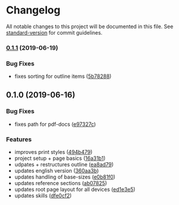 # Changelog

All notable changes to this project will be documented in this file. See [standard-version](https://github.com/conventional-changelog/standard-version) for commit guidelines.

### [0.1.1](https://github.com/chunksnbits/portfolio/compare/v0.1.0...v0.1.1) (2019-06-19)


### Bug Fixes

* fixes sorting for outline items ([5b78288](https://github.com/chunksnbits/portfolio/commit/5b78288))



## 0.1.0 (2019-06-16)


### Bug Fixes

* fixes path for pdf-docs ([e97327c](https://github.com/chunksnbits/portfolio/commit/e97327c))


### Features

* improves print styles ([494b479](https://github.com/chunksnbits/portfolio/commit/494b479))
* project setup + page basics ([16a31b1](https://github.com/chunksnbits/portfolio/commit/16a31b1))
* udpates + restructures outline ([ea8ad79](https://github.com/chunksnbits/portfolio/commit/ea8ad79))
* updates english version ([360aa3b](https://github.com/chunksnbits/portfolio/commit/360aa3b))
* updates handling of base-sizes ([e0b81f0](https://github.com/chunksnbits/portfolio/commit/e0b81f0))
* updates reference sections ([ab07825](https://github.com/chunksnbits/portfolio/commit/ab07825))
* updates root page layout for all devices ([ed1e3e5](https://github.com/chunksnbits/portfolio/commit/ed1e3e5))
* updates skills ([dfe0cf2](https://github.com/chunksnbits/portfolio/commit/dfe0cf2))
